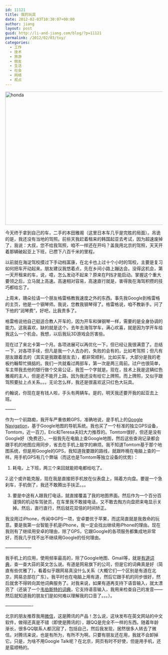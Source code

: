 ```yaml
---
id: 11121
title: 我的玩具
date: 2012-02-03T10:30:07+00:00
author: jiang
layout: post
guid: http://li-and-jiang.com/blog/?p=11121
permalink: /2012/02/03/toy/
categories:
  - 工作
  - 技术
  - 旅游
  - 朋友
  - 生活
  - 社会
  - 网络
  - 观点
---
```

[<img style="background-image: none; border-bottom: 0px; border-left: 0px; margin: 0px auto; padding-left: 0px; padding-right: 0px; display: block; float: none; border-top: 0px; border-right: 0px; padding-top: 0px" title="honda" border="0" alt="honda" src="http://li-and-jiang.com/blog/wp-content/uploads/2012/02/honda_thumb.jpg" width="565" height="425" />](http://li-and-jiang.com/blog/wp-content/uploads/2012/02/honda.jpg)

今天终于拿到自己的车，二手的本田雅阁（这里日本车几乎是完胜的局面）。吊诡的是，我还没有当地的驾照。前些天我赶着租来的韩国起亚去考试，因为超速废掉了，我说：大叔，您不给我驾照，咱不一样还在开吗？盖我用北京的驾照，天天开着那辆破起亚上下班，已攒下八百千米的里程。

以前就在海淀驾校摸过下手动档富康，在北卡也上过十个小时的驾校，主要是复习如何把车开动起来。朋友建议我悠着点，先在乡间小路上蹦达会。没得这机会，第一天开租来的车，说，噫，怎么发动不起来？原来在P挡才能启动。掌握这个重大要领之后，立马就上高速。高速相对容易，高速直行就是，害得我在海驾积攒的技巧都给忘了。

上周末，珊朵拉请一个朋友格雷格教我速度之外的东西。事先我Google到格雷格的主页，他是一个钢琴师。我说，您教我钢琴得了。格雷格说，咱不教新手。问了下他的“润琴费”，好吧，比我贵多了。

格雷格说他自己挺适合教人开车的，因为开车和弹钢琴一样，需要的是全身协调的能力。这我喜欢，缺的就是这个。去年去海驾学车，满心欢喜，就是因为学开车给我这么一个机会。我想，以后我玩3D游戏会厉害些。

现在过了来北卡第一个月。各项进展可以再优化一下，但已经让我很满意了。总结一下，对各项手续，但凡是我一个人去办的，失败的会有的，比如考驾照；但凡有朋友跟着去的（其实是我跟着朋友去），都非常顺利，比如买车，大部分是我的老板约翰帮忙搞掂的。我们一共就看过两部车，第一次是两三周前。过户也很简单，车主带我去他的银行做个交易公证，我签一个字就是。现在，技术上我是这辆红色雅阁的主人，但是还不能开上路，因为我还没有给它上牌照。而上牌照，又似乎跟驾照要扯上点关系。。。无论怎么样，我还是很喜欢这只红色大玩具。

约翰说，你现在是有钱人啦，手头有两辆车。是的，明天我还要开我的起亚去上班。

&#8212;&#8212;-

作为一个前路痴，我开车严重依赖GPS，准确地说，是手机上的<a href="http://www.google.com/mobile/navigation/" target="_blank">Google Navigation</a>，基于Google地图的导航系统。我也买了一个标准的独立GPS设备，Tomtom，近一百刀，Eric和Teresa夫妇大力推荐的。Tomtom很好，但还是没有Google好（免费还）。一般我先在电脑上查Google地图，然后这些查询记录都会跟手机的地图应用同步，省去在手机上敲字的麻烦。我不知道Tomtom基于那个地图系统，但是用Google的GPS，我知道我要跟的路线，就跟昨晚在电脑上查的一样。用手机GPS有几个弊端（而这也是Tomtom等独立设备的优势）：

1. 耗电，上下班，两三个来回就能把电都给吃了。

2.这个或许能克服，现在我是直接把手机放在仪表盘上，隔着方向盘。要是一个急刹车，手机倒了，我还不敢腾出手扶正。。。

3. 要是中途有人跟我打电话，就直接覆盖了我的地图界面。然后作为一个百分百谨慎的机动车驾驶员，在车里我不敢接电话，又不敢去掏方向盘把来电显示关掉。然后，直行直行，然后就花双倍的时间矫正。

我没用过iPhone，传闻中GPS一项，安卓要优于苹果，而这简直就是我救命的玩意。要是我第一台智能手机是iPhone，我一定会找出继续用iPhone的理由。现在我则有了继续用安卓的理由，除了GPS，它跟Google的各项服务都集成地非常好，而我几乎找不出不继续用Google的任何理由。

&#8212;&#8212;&#8212;&#8212;&#8212;&#8212;

我手机上的应用，使用频率最高的，除了Google地图、Gmail等，就是<a href="https://market.android.com/details?id=com.youdao.dict&hl=en" target="_blank">有道词典</a>，查一查大蒜的英文怎么说。有道是网易旗下的公司，但是它的词典真是好（简直有些优雅了），看着似乎跟网易真没什么关系（大概它们一个区别是有道在北京，网易总部在广东）。我平时也在电脑上用有道，然后它跟手机的同步很好，然后就舍不得转向其他词典服务了。对我来说，如果有道再支持下语音输入，就太漂亮了（还装了一个<a href="https://market.android.com/details?id=com.merriamwebster&feature=search_result#?t=W251bGwsMSwxLDEsImNvbS5tZXJyaWFtd2Vic3RlciJd" target="_blank">韦伯斯特的词典</a>，它支持语音输入，我用来检查自己的发音——然后就知道我的朋友们是如何难以理解我的口音了。。。）。

&#8212;&#8212;&#8212;&#8212;&#8212;&#8212;-

北京的朋友推荐我用<a href="https://market.android.com/details?id=com.tencent.mm&feature=search_result#?t=W251bGwsMSwxLDEsImNvbS50ZW5jZW50Lm1tIl0." target="_blank">微信</a>，这是腾讯的产品！怎么说，这块发布在英文网站的中文软件，做得还真是不错（即使是腾讯的），跟QQ是完全不一样的东西。随着年龄渐长，很多QQ联系人都沉寂了，包括自己，然后我发现，居然很多人转去了微信。对腾讯来说，也是有所为，有所不为啊。只要有朋友还在用，我就不会卸掉它。只是，为啥不用Google Talk呢？在北京，网页有时不好使，但是用手机，还是蛮顺畅的。